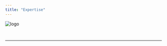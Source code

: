 ```yaml
---
title: "Expertise"
---
```


![logo](/resources/images/fc1_300.png)

<!-- add a line drop -->
<center>
&#x200B;
</center>

---
